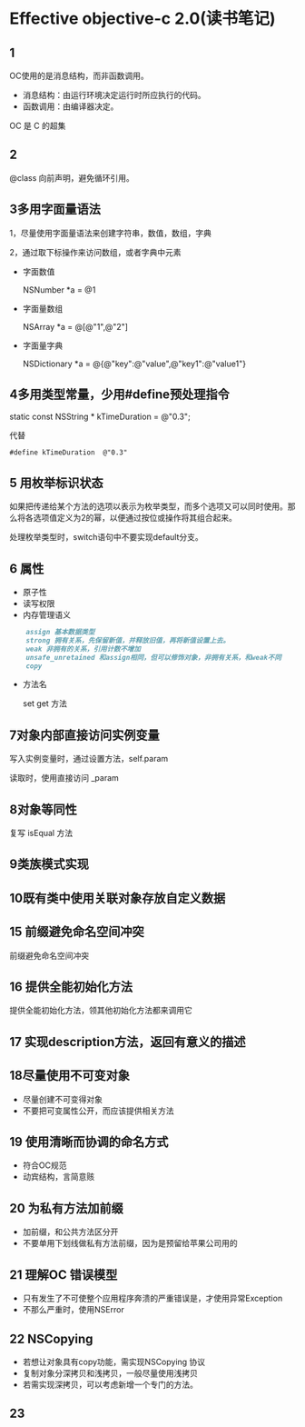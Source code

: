 # Effective objective-c 2.0(读书笔记)

## 1


OC使用的是消息结构，而非函数调用。

* 消息结构：由运行环境决定运行时所应执行的代码。
* 函数调用：由编译器决定。

OC 是 C 的超集


## 2


@class 向前声明，避免循环引用。



## 3多用字面量语法


1，尽量使用字面量语法来创建字符串，数值，数组，字典

2，通过取下标操作来访问数组，或者字典中元素


* 字面数值
    
    NSNumber *a = @1
    
* 字面量数组

    NSArray *a = @[@"1",@"2"]
    
* 字面量字典

    NSDictionary *a = @{@"key":@"value",@"key1":@"value1"}
    

## 4多用类型常量，少用#define预处理指令


static const NSString * kTimeDuration = @"0.3";

代替

`#define kTimeDuration  @"0.3"` 


## 5 用枚举标识状态


如果把传递给某个方法的选项以表示为枚举类型，而多个选项又可以同时使用。那么将各选项值定义为2的幂，以便通过按位或操作将其组合起来。


处理枚举类型时，switch语句中不要实现default分支。


## 6 属性

* 原子性
* 读写权限
* 内存管理语义
    
```markdown
    assign 基本数据类型
    strong 拥有关系，先保留新值，并释放旧值，再将新值设置上去。
    weak 非拥有的关系，引用计数不增加
    unsafe_unretained 和assign相同，但可以修饰对象，非拥有关系，和weak不同
    copy 
```
    
    
* 方法名

    set get 方法
    
## 7对象内部直接访问实例变量

写入实例变量时，通过设置方法，self.param 

读取时，使用直接访问  _param

## 8对象等同性

复写 isEqual 方法

## 9类族模式实现


## 10既有类中使用关联对象存放自定义数据

## 15 前缀避免命名空间冲突

前缀避免命名空间冲突

## 16 提供全能初始化方法

提供全能初始化方法，领其他初始化方法都来调用它

## 17 实现description方法，返回有意义的描述

## 18尽量使用不可变对象

* 尽量创建不可变得对象
* 不要把可变属性公开，而应该提供相关方法

## 19 使用清晰而协调的命名方式
* 符合OC规范
* 动宾结构，言简意赅

## 20 为私有方法加前缀
* 加前缀，和公共方法区分开
* 不要单用下划线做私有方法前缀，因为是预留给苹果公司用的
## 21 理解OC 错误模型

* 只有发生了不可使整个应用程序奔溃的严重错误是，才使用异常Exception
* 不那么严重时，使用NSError

## 22 NSCopying

* 若想让对象具有copy功能，需实现NSCopying 协议
* 复制对象分深拷贝和浅拷贝，一般尽量使用浅拷贝
* 若需实现深拷贝，可以考虑新增一个专门的方法。

## 23






